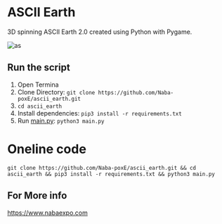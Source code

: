 # ASCII Earth
3D spinning ASCII Earth 2.0 created using Python with Pygame.

![as](https://user-images.githubusercontent.com/49324233/120092597-c5259700-c133-11eb-9a5d-33ef6c34a7fd.gif)

## Run the script
 
 1. Open Termina
 2. Clone Directory: ```git clone https://github.com/Naba-poxE/ascii_earth.git```
 3. ```cd ascii_earth```
 4. Install dependencies:   ```pip3 install -r requirements.txt```
 5. Run [main.py](main.py): `python3 main.py`
 # Oneline code
 ```
 git clone https://github.com/Naba-poxE/ascii_earth.git && cd ascii_earth && pip3 install -r requirements.txt && python3 main.py
 ```

## For More info

https://www.nabaexpo.com
